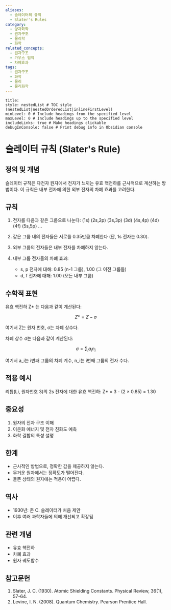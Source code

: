 ```yaml
---
aliases:
  - 슬레이터의 규칙
  - Slater's Rules
category:
  - 양자화학
  - 원자구조
  - 물리학
  - 화학
related_concepts:
  - 원자구조
  - 가우스 법칙
  - 차폐효과
tags:
  - 원자구조
  - 화학
  - 물리
  - 물리화학
---
```


```table-of-contents
title: 
style: nestedList # TOC style (nestedList|nestedOrderedList|inlineFirstLevel)
minLevel: 0 # Include headings from the specified level
maxLevel: 0 # Include headings up to the specified level
includeLinks: true # Make headings clickable
debugInConsole: false # Print debug info in Obsidian console
```

# 슬레이터 규칙 (Slater's Rule)

## 정의 및 개념

슬레이터 규칙은 다전자 원자에서 전자가 느끼는 유효 핵전하를 근사적으로 계산하는 방법이다. 이 규칙은 내부 전자에 의한 외부 전자의 차폐 효과를 고려한다.

## 규칙

1. 전자를 다음과 같은 그룹으로 나눈다:
   (1s) (2s,2p) (3s,3p) (3d) (4s,4p) (4d) (4f) (5s,5p) ...

2. 같은 그룹 내의 전자들은 서로를 0.35만큼 차폐한다 (단, 1s 전자는 0.30).

3. 외부 그룹의 전자들은 내부 전자를 차폐하지 않는다.

4. 내부 그룹 전자들의 차폐 효과:
   - s, p 전자에 대해: 0.85 (n-1 그룹), 1.00 (그 이전 그룹들)
   - d, f 전자에 대해: 1.00 (모든 내부 그룹)

## 수학적 표현

유효 핵전하 Z* 는 다음과 같이 계산된다:

$$Z* = Z - \sigma$$

여기서 Z는 원자 번호, σ는 차폐 상수다.

차폐 상수 σ는 다음과 같이 계산된다:

$$\sigma = \sum_{i} a_i n_i$$

여기서 a_i는 i번째 그룹의 차폐 계수, n_i는 i번째 그룹의 전자 수다.

## 적용 예시

리튬(Li, 원자번호 3)의 2s 전자에 대한 유효 핵전하:
Z* = 3 - (2 × 0.85) = 1.30

## 중요성

1. 원자의 전자 구조 이해
2. 이온화 에너지 및 전자 친화도 예측
3. 화학 결합의 특성 설명

## 한계

- 근사적인 방법으로, 정확한 값을 제공하지 않는다.
- 무거운 원자에서는 정확도가 떨어진다.
- 들뜬 상태의 원자에는 적용이 어렵다.

## 역사

- 1930년: 존 C. 슬레이터가 처음 제안
- 이후 여러 과학자들에 의해 개선되고 확장됨

## 관련 개념

- 유효 핵전하
- 차폐 효과
- 원자 궤도함수

## 참고문헌

1. Slater, J. C. (1930). Atomic Shielding Constants. Physical Review, 36(1), 57-64.
2. Levine, I. N. (2008). Quantum Chemistry. Pearson Prentice Hall.